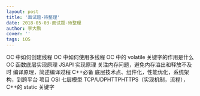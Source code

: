```yaml
---
layout: post
title: '面试题-待整理'
date: 2018-05-03-面试题-待整理
author: 李大鹏
cover: ''
tags: iOS
---
```


OC 中如何创建线程 OC 中如何使用多线程 OC 中的 volatile 关键字的作用是什么
OC 函数底层实现原理
JSAPI 实现原理
关注内存问题，避免内存溢出和释放不及时
编译原理，简述编译过程
C++必备
底层技术点、组件化，性能优化，系统架构，到跨平台
项目 OSI 七层模型 TCP/UDPHTTPHTTPS（实现机制，流程），C++的 static 关键字

